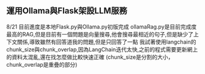 運用Ollama與Flask架設LLM服務
--------------------------
8/21
目前進度是本地Flask.py與Ollama.py初版完成
ollamaRag.py是目前完成度最高的RAG,但是目前有一個問題是向量搜尋,他會搜尋最相近的句子,但是缺少了上下文關係,導致雖然有回答道我的問題,但是只回答了一點 
我試著使用langchain的chunk_size與chunk_overlap,因為LangChain迭代太快,之前的程式需要更新網上的資料太混亂,還在找怎麼做比較快速正確
(chunk_size是分割的大小，chunk_overlap是重疊的部分)

